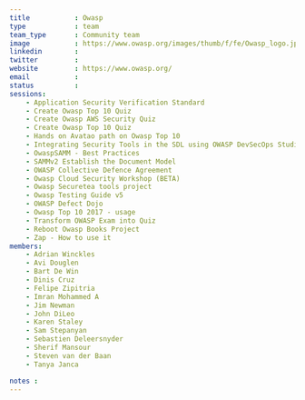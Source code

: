 ```yaml
---
title           : Owasp
type            : team
team_type       : Community team
image           : https://www.owasp.org/images/thumb/f/fe/Owasp_logo.jpg/300px-Owasp_logo.jpg
linkedin        :
twitter         :
website         : https://www.owasp.org/
email           :
status          :
sessions:
    - Application Security Verification Standard
    - Create Owasp Top 10 Quiz
    - Create Owasp AWS Security Quiz
    - Create Owasp Top 10 Quiz
    - Hands on Avatao path on Owasp Top 10
    - Integrating Security Tools in the SDL using OWASP DevSecOps Studio
    - OwaspSAMM - Best Practices
    - SAMMv2 Establish the Document Model
    - OWASP Collective Defence Agreement
    - Owasp Cloud Security Workshop (BETA)
    - Owasp Securetea tools project
    - Owasp Testing Guide v5
    - OWASP Defect Dojo
    - Owasp Top 10 2017 - usage
    - Transform OWASP Exam into Quiz
    - Reboot Owasp Books Project
    - Zap - How to use it
members:
    - Adrian Winckles
    - Avi Douglen
    - Bart De Win
    - Dinis Cruz
    - Felipe Zipitria
    - Imran Mohammed A
    - Jim Newman
    - John DiLeo
    - Karen Staley
    - Sam Stepanyan
    - Sebastien Deleersnyder
    - Sherif Mansour
    - Steven van der Baan
    - Tanya Janca

notes :
---
```




